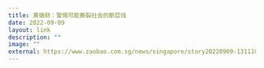 ```yaml
---
title: 黄循财：警惕可能撕裂社会的断层线
date: 2022-09-09
layout: link
description: ""
image: ""
external: https://www.zaobao.com.sg/news/singapore/story20220909-1311103
---
```

